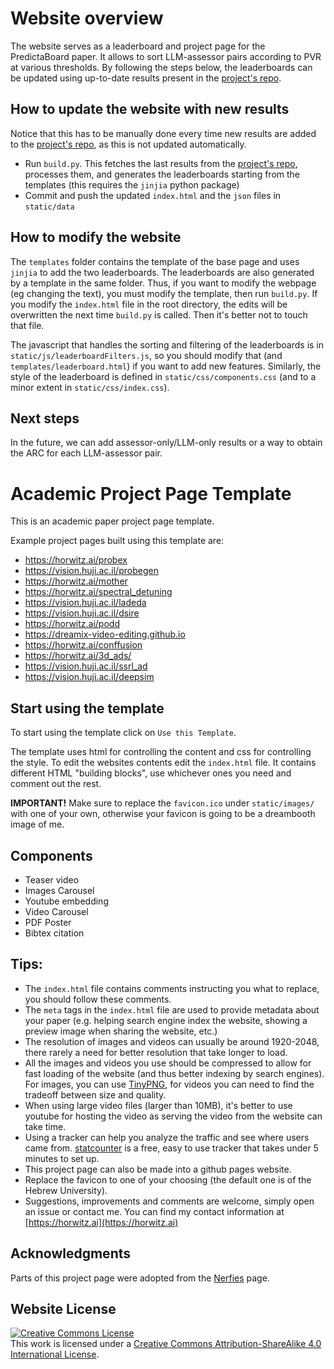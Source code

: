 # Website overview

The website serves as a leaderboard and project page for the PredictaBoard paper. It allows to sort LLM-assessor pairs according to PVR at various thresholds. By following the steps below, the leaderboards can be updated using up-to-date results present in the [project's repo](https://github.com/Kinds-of-Intelligence-CFI/PredictaBoard). 

## How to update the website with new results
Notice that this has to be manually done every time new results are added to the [project's repo](https://github.com/Kinds-of-Intelligence-CFI/PredictaBoard), as this is not updated automatically.

- Run `build.py`. This fetches the last results from the [project's repo](https://github.com/Kinds-of-Intelligence-CFI/PredictaBoard), processes them, and generates the leaderboards starting from the templates (this requires the `jinjia` python package)
- Commit and push the updated `index.html` and the `json` files in `static/data`

## How to modify the website

The `templates` folder contains the template of the base page and uses `jinjia` to add the two leaderboards. The leaderboards are also generated by a template in the same folder. Thus, if you want to modify the webpage (eg changing the text), you must modify the template, then run `build.py`. If you modify the `index.html` file in the root directory, the edits will be overwritten the next time `build.py` is called. Then it's better not to touch that file.

The javascript that handles the sorting and filtering of the leaderboards is in `static/js/leaderboardFilters.js`, so you should modify that (and `templates/leaderboard.html`) if you want to add new features. Similarly, the style of the leaderboard is defined in `static/css/components.css` (and to a minor extent in `static/css/index.css`).

## Next steps 

In the future, we can add assessor-only/LLM-only results or a way to obtain the ARC for each LLM-assessor pair. 

# Academic Project Page Template
This is an academic paper project page template.


Example project pages built using this template are:
- https://horwitz.ai/probex
- https://vision.huji.ac.il/probegen
- https://horwitz.ai/mother
- https://horwitz.ai/spectral_detuning
- https://vision.huji.ac.il/ladeda
- https://vision.huji.ac.il/dsire
- https://horwitz.ai/podd
- https://dreamix-video-editing.github.io
- https://horwitz.ai/conffusion
- https://horwitz.ai/3d_ads/
- https://vision.huji.ac.il/ssrl_ad
- https://vision.huji.ac.il/deepsim



## Start using the template
To start using the template click on `Use this Template`.

The template uses html for controlling the content and css for controlling the style. 
To edit the websites contents edit the `index.html` file. It contains different HTML "building blocks", use whichever ones you need and comment out the rest.  

**IMPORTANT!** Make sure to replace the `favicon.ico` under `static/images/` with one of your own, otherwise your favicon is going to be a dreambooth image of me.

## Components
- Teaser video
- Images Carousel
- Youtube embedding
- Video Carousel
- PDF Poster
- Bibtex citation

## Tips:
- The `index.html` file contains comments instructing you what to replace, you should follow these comments.
- The `meta` tags in the `index.html` file are used to provide metadata about your paper 
(e.g. helping search engine index the website, showing a preview image when sharing the website, etc.)
- The resolution of images and videos can usually be around 1920-2048, there rarely a need for better resolution that take longer to load. 
- All the images and videos you use should be compressed to allow for fast loading of the website (and thus better indexing by search engines). For images, you can use [TinyPNG](https://tinypng.com), for videos you can need to find the tradeoff between size and quality.
- When using large video files (larger than 10MB), it's better to use youtube for hosting the video as serving the video from the website can take time.
- Using a tracker can help you analyze the traffic and see where users came from. [statcounter](https://statcounter.com) is a free, easy to use tracker that takes under 5 minutes to set up. 
- This project page can also be made into a github pages website.
- Replace the favicon to one of your choosing (the default one is of the Hebrew University). 
- Suggestions, improvements and comments are welcome, simply open an issue or contact me. You can find my contact information at [https://horwitz.ai](https://horwitz.ai)

## Acknowledgments
Parts of this project page were adopted from the [Nerfies](https://nerfies.github.io/) page.

## Website License
<a rel="license" href="http://creativecommons.org/licenses/by-sa/4.0/"><img alt="Creative Commons License" style="border-width:0" src="https://i.creativecommons.org/l/by-sa/4.0/88x31.png" /></a><br />This work is licensed under a <a rel="license" href="http://creativecommons.org/licenses/by-sa/4.0/">Creative Commons Attribution-ShareAlike 4.0 International License</a>.
